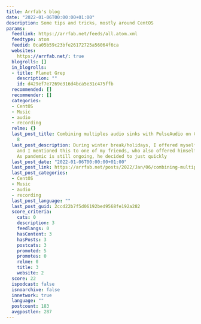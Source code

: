 ```yaml
---
title: Arrfab's blog
date: "2022-01-06T00:00:00+01:00"
description: Some tips and tricks, mostly around CentOS
params:
  feedlink: https://arrfab.net/feeds/all.atom.xml
  feedtype: atom
  feedid: 0ca05b59c23bfe26172725a56064f6ca
  websites:
    https://arrfab.net/: true
  blogrolls: []
  in_blogrolls:
  - title: Planet Grep
    description: ""
    id: d429ef7e7269e316d4bca5e31c475ffb
  recommended: []
  recommender: []
  categories:
  - CentOS
  - Music
  - audio
  - recording
  relme: {}
  last_post_title: Combining multiples audio sinks with PulseAudio on CentOS Stream
    8
  last_post_description: During winter break/holidays, I offered myself a new Bass
    and I mentioned this to one of my friends, who also offered himself a new guitar.
    As pandemic is still ongoing, he decided to just quickly
  last_post_date: "2022-01-06T00:00:00+01:00"
  last_post_link: https://arrfab.net/posts/2022/Jan/06/combining-multiples-audio-sinks-with-pulseaudio-on-centos-stream-8/
  last_post_categories:
  - CentOS
  - Music
  - audio
  - recording
  last_post_language: ""
  last_post_guid: 2ccd22b7f5d06192bed9568fe192a282
  score_criteria:
    cats: 0
    description: 3
    feedlangs: 0
    hasContent: 3
    hasPosts: 3
    postcats: 3
    promoted: 5
    promotes: 0
    relme: 0
    title: 3
    website: 2
  score: 22
  ispodcast: false
  isnoarchive: false
  innetwork: true
  language: ""
  postcount: 183
  avgpostlen: 287
---
```


